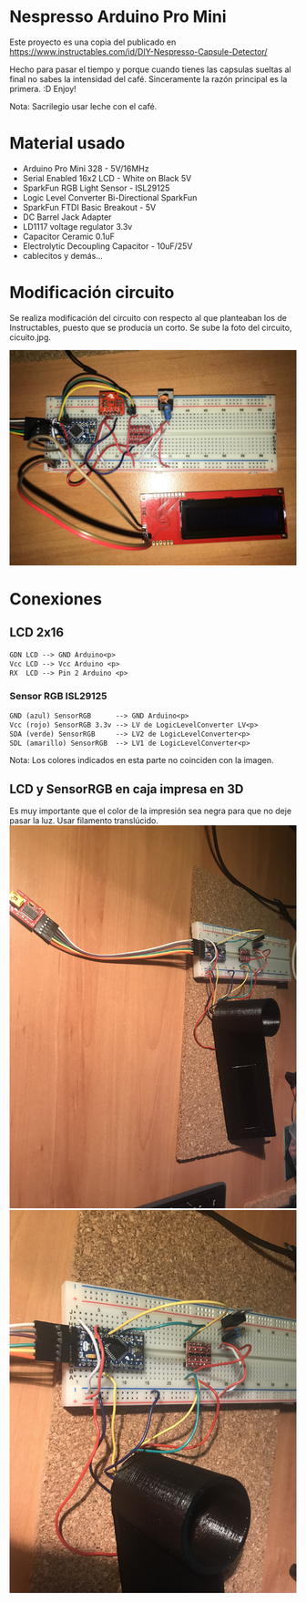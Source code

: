 # Nespresso Arduino Pro Mini
Este proyecto es una copia del publicado en https://www.instructables.com/id/DIY-Nespresso-Capsule-Detector/ <p>
Hecho para pasar el tiempo y porque cuando tienes las capsulas sueltas al final no sabes la intensidad del café. Sinceramente la razón principal es la primera. :D Enjoy! <p>
Nota: Sacrilegio usar leche con el café.

# Material usado 
* Arduino Pro Mini 328 - 5V/16MHz
* Serial Enabled 16x2 LCD - White on Black 5V
* SparkFun RGB Light Sensor - ISL29125
* Logic Level Converter Bi-Directional SparkFun
* SparkFun FTDI Basic Breakout - 5V
* DC Barrel Jack Adapter
* LD1117 voltage regulator 3.3v
* Capacitor Ceramic 0.1uF
* Electrolytic Decoupling Capacitor - 10uF/25V
* cablecitos y demás...


# Modificación circuito
Se realiza modificación del circuito con respecto al que planteaban los de Instructables, puesto que se producía un corto.
Se sube la foto del circuito, cicuito.jpg.
<p>
<img src="circuito.jpg" />


# Conexiones
## LCD 2x16
    GDN LCD --> GND Arduino<p>
    Vcc LCD --> Vcc Arduino <p>
    RX  LCD --> Pin 2 Arduino <p>

### Sensor RGB ISL29125 
    GND (azul) SensorRGB      --> GND Arduino<p>
    Vcc (rojo) SensorRGB 3.3v --> LV de LogicLevelConverter LV<p>
    SDA (verde) SensorRGB     --> LV2 de LogicLevelConverter<p>
    SDL (amarillo) SensorRGB  --> LV1 de LogicLevelConverter<p>
Nota: Los colores indicados en esta parte no coinciden con la imagen.
## LCD y SensorRGB en caja impresa en 3D
Es muy importante que el color de la impresión sea negra para que no deje pasar la luz. Usar filamento translúcido.
<img src="IMG_0287.jpg" />
<img src="IMG_0288.jpg" />
